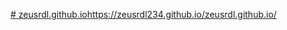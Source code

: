 [# zeusrdl.github.io](https://zeusrdl234.github.io/zeusrdl.github.io/)https://zeusrdl234.github.io/zeusrdl.github.io/
